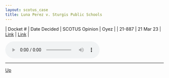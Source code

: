 ```yaml
---
layout: scotus_case
title: Luna Perez v. Sturgis Public Schools
---
```


| Docket # | Date Decided | SCOTUS Opinion | Oyez |
| 21-887 | 21 Mar 23 | [Link](https://www.supremecourt.gov/opinions/22pdf/598us1r8_limq.pdf) | [Link](https://www.oyez.org/cases/2022/21-887) |

<audio controls>
   <source src='./resources/21-887.mp3' type='audio/mpeg'>
</audio>

<object data='./resources/21-887.pdf' type='application/pdf'></object>

---

[Up](./README.md)
